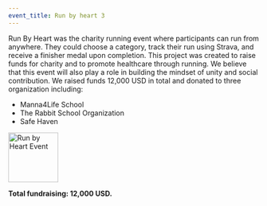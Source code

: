 ```yaml
---
event_title: Run by heart 3
---
```


Run By Heart was the charity running event where participants can run from anywhere. They could choose a category, track their run using Strava, and receive a finisher medal upon completion. This project was created to raise funds for charity and to promote healthcare through running. We believe that this event will also play a role in building the mindset of unity and social contribution. We raised funds 12,000 USD in total and donated to three organization including:

- Manna4Life School
- The Rabbit School Organization
- Safe Haven
<img src="{{ site.baseurl }}/media/420833569-3c097047-9fa4-4e5d-83f4-6768dac8a9b0.png" alt="Run by Heart Event" width="100" height="100">

**Total fundraising: 12,000 USD.**
